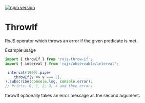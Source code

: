 [![npm version](https://img.shields.io/npm/v/rxjs-throw-if.svg?style=for-the-badge)](https://www.npmjs.com/package/rxjs-throw-if)

# ThrowIf
RxJS operator which throws an error if the given predicate is met.

Example usage
```TypeScript
import { throwIf } from 'rxjs-throw-if';
import { interval } from 'rxjs/observable/interval';

 interval(1000).pipe(
    throwIf(v => v === 5),
).subscribe(console.log, console.error);
// Prints: 0, 1, 2, 3, 4 and then errors
```

throwIf optionally takes an error message as the second argument.
